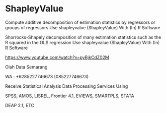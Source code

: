 # ShapleyValue
Compute additive decomposition of estimation statistics by regressors or groups of regressors Use shapleyvalue (ShapleyValue) With (In) R Software

Shorrocks-Shapely decomposition of many estimation statistics such as the R squared in the OLS regression Use shapleyvalue (ShapleyValue) With (In) R Software

https://www.youtube.com/watch?v=pyBjkCdZ02M

Olah Data Semarang

WA : +6285227746673 (085227746673)

Receive Statistical Analysis Data Processing Services Using

SPSS, AMOS, LISREL, Frontier 4.1, EVIEWS, SMARTPLS, STATA

DEAP 2.1, ETC

